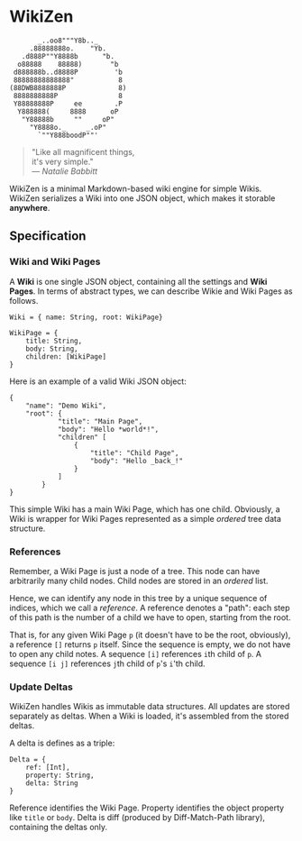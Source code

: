 WikiZen
=======

           _..oo8"""Y8b.._
         .88888888o.    "Yb.
       .d888P""Y8888b      "b.
      o88888    88888)       "b
     d888888b..d8888P         'b
     88888888888888"           8
    (88DWB8888888P             8)
     8888888888P               8
     Y88888888P     ee        .P
      Y888888(     8888      oP
       "Y88888b     ""     oP"
         "Y8888o._     _.oP"
           `""Y888boodP""'

> "Like all magnificent things,  
>  it's very simple."  
> — _Natalie Babbitt_

WikiZen is a minimal Markdown-based wiki engine for simple Wikis.
WikiZen serializes a Wiki into one JSON object, which makes it storable **anywhere**.

## Specification

### Wiki and Wiki Pages

A __Wiki__ is one single JSON object, containing all the settings and __Wiki Pages__.
In terms of abstract types, we can describe Wikie and Wiki Pages as follows.

    Wiki = { name: String, root: WikiPage}
    
    WikiPage = {
        title: String,
        body: String,
        children: [WikiPage]
    }

Here is an example of a valid Wiki JSON object:

    {
        "name": "Demo Wiki",
        "root": { 
                "title": "Main Page",
                "body": "Hello *world*!",
                "children" [
                    {
                        "title": "Child Page",
                        "body": "Hello _back_!" 
                    }
                ]
            }
    }
                
This simple Wiki has a main Wiki Page, which has one child.
Obviously, a Wiki is wrapper for Wiki Pages represented as a simple _ordered_ tree data structure.

### References

Remember, a Wiki Page is just a node of a tree.
This node can have arbitrarily many child nodes.
Child nodes are stored in an _ordered_ list.

Hence, we can identify any node in this tree by a unique sequence of indices, which we call a _reference_.
A reference denotes a "path": each step of this path is the number of a child we have to open, starting from the root.

That is, for any given Wiki Page `p` (it doesn't have to be the root, obviously), a reference `[]` returns `p` itself.
Since the sequence is empty, we do not have to open any child notes.
A sequence `[i]` references `i`th child of `p`.
A sequence `[i j]` references `j`th child of `p`'s `i`'th child.

### Update Deltas

WikiZen handles Wikis as immutable data structures. All updates are stored separately as deltas.
When a Wiki is loaded, it's assembled from the stored deltas.

A delta is defines as a triple:

    Delta = {
        ref: [Int], 
        property: String,
        delta: String
    }
    
Reference identifies the Wiki Page.
Property identifies the object property like `title` or `body`.
Delta is diff (produced by Diff-Match-Path library), containing the deltas only.


